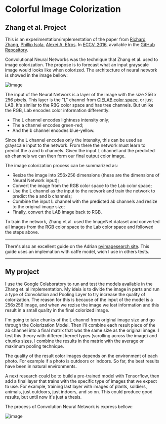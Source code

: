 # Colorful Image Colorization

## Zhang et al. Project

This is an experimentation/implementation of the paper from [Richard Zhang](https://richzhang.github.io/), [Phillip Isola](http://web.mit.edu/phillipi/), [Alexei A. Efros](http://www.eecs.berkeley.edu/~efros/). In [ECCV, 2016](http://arxiv.org/pdf/1603.08511.pdf),
available in the [GitHub Repository](https://github.com/richzhang/colorization). 

Convolutional Neural Networks was the technique that Zhang et al. used to image colorization. The propose is to forecast what an input grayscale image would looks like when colorized. The architecture of neural network is showed in the image bellow:

![image](https://user-images.githubusercontent.com/48371088/121775539-b640da80-cb5e-11eb-85b9-7e021833de28.png)

The input of the Neural Network is a layer of the image with the size 256 x 256 pixels. This layer is the "L" channel from [CIELAB color space](https://en.wikipedia.org/wiki/CIELAB_color_space), or just LAB. It's similar to the RBG color space and has tree channels. But unlike the RGB, Lab encodes color information differently:
 * The L channel encodes lightness intensity only;
 * The a channel encodes green-red;
 * And the b channel encodes blue-yellow.

Since the L channel encodes only the intensity, this can be used as grayscale input to the network. From there the network must learn to predict the a and b channels. Given the input L channel and the predicted ab channels we can then form our final output color image.

The image colorization process can be summarized as:
 * Resize the image into 256x256 dimensions (these are the dimensions of Neural Network input);
 * Convert the image from the RGB color space to the Lab color space;
 * Use the L channel as the input to the network and train the network to predict the a and b channels;
 * Combine the input L channel with the predicted ab channels and resize to the original image size;
 * Finally, convert the LAB image back to RGB.

To train the network, Zhang et al. used the ImageNet dataset and converted all images from the RGB color space to the Lab color space and followed the steps above.

___

There's also an excellent guide on the Adrian [pyimagesearch site](https://www.pyimagesearch.com/2019/02/25/black-and-white-image-colorization-with-opencv-and-deep-learning/). This guide uses an implemation with caffe model, wich I use in others tests.

___

## My project
I use the Google Colaboratory to run and test the models available in the Zhang et. al implementation. My ideia is to divide the image in parts and run a type of Convolution and Pooling Layer to try increase the quality of colorization. The reason for this is because of the input of the model is a 256x256 image, and when we rezise the image we lost information and this result in a small quality in the final colorized image.

I'm going to take chunks of the L channel from original image size and go through the Colorization Model. Then I'll combine each result piece of the ab channel into a final matrix that was the same size as the original image. I test this theory with different kernel types (scrolling across the image) and chunks sizes. I combine the results in the matrix with the average or maximum pooling technique.

The quality of the result color images depends on the environment of each photo. For example if a photo is outdoors or indoors. So far, the best results have been in natural environments.

A next research could be to build a pre-trained model with Tensorflow, then add a final layer that trains with the specific type of images that we expect to use. For example, training last layer with images of plants, soldiers, animals, just outdoors, just indoors, and so on. This could produce good results, but until now it's just a thesis.

The process of Convolution Neural Network is express bellow:

![image](https://user-images.githubusercontent.com/48371088/121779974-9b796080-cb74-11eb-8fcd-d52544550179.png)


